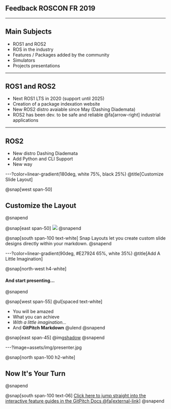 
## Feedback ROSCON FR 2019

---

## Main Subjects

- ROS1 and ROS2
- ROS in the industry
- Features / Packages added by the community
- Simulators
- Projects presentations

---

## ROS1 and ROS2

- Next ROS1 LTS in 2020 (support until 2025)
- Creation of a package indexation website
- New ROS2 distro avaiable since May (Dashing Diademata)
- ROS2 has been dev. to be safe and reliable @fa[arrow-right] industrial applications

---

## ROS2

- New distro Dashing Diademata
- Add Python and CLI Support
- New way


---?color=linear-gradient(180deg, white 75%, black 25%)
@title[Customize Slide Layout]

@snap[west span-50]
## Customize the Layout
@snapend

@snap[east span-50]
![](assets/img/presentation.png)
@snapend

@snap[south span-100 text-white]
Snap Layouts let you create custom slide designs directly within your markdown.
@snapend

---?color=linear-gradient(90deg, #E27924 65%, white 35%)
@title[Add A Little Imagination]

@snap[north-west h4-white]
#### And start presenting...
@snapend

@snap[west span-55]
@ul[spaced text-white]
- You will be amazed
- What you can achieve
- *With a little imagination...*
- And **GitPitch Markdown**
@ulend
@snapend

@snap[east span-45]
@img[shadow](assets/img/conference.png)
@snapend

---?image=assets/img/presenter.jpg

@snap[north span-100 h2-white]
## Now It's Your Turn
@snapend

@snap[south span-100 text-06]
[Click here to jump straight into the interactive feature guides in the GitPitch Docs @fa[external-link]](https://gitpitch.com/docs/getting-started/tutorial/)
@snapend
